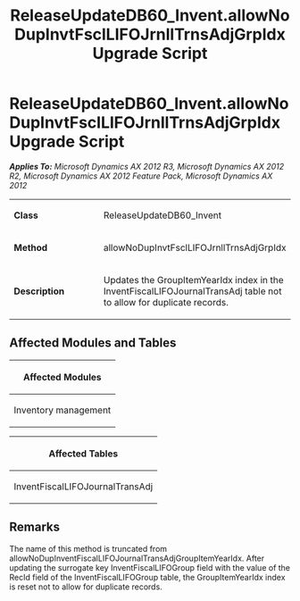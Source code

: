 ﻿---
title: ReleaseUpdateDB60_Invent.allowNoDupInvtFsclLIFOJrnllTrnsAdjGrpIdx Upgrade Script
TOCTitle: ReleaseUpdateDB60_Invent.allowNoDupInvtFsclLIFOJrnllTrnsAdjGrpIdx Upgrade Script
ms:assetid: cba4b166-aa62-269f-f023-254d0cd38513
ms:mtpsurl: https://msdn.microsoft.com/en-us/library/JJ719670(v=AX.60)
ms:contentKeyID: 49711236
ms.date: 05/18/2015
mtps_version: v=AX.60
---

# ReleaseUpdateDB60\_Invent.allowNoDupInvtFsclLIFOJrnllTrnsAdjGrpIdx Upgrade Script 


_**Applies To:** Microsoft Dynamics AX 2012 R3, Microsoft Dynamics AX 2012 R2, Microsoft Dynamics AX 2012 Feature Pack, Microsoft Dynamics AX 2012_

<table>
<colgroup>
<col style="width: 50%" />
<col style="width: 50%" />
</colgroup>
<tbody>
<tr class="odd">
<td><p><strong>Class</strong></p></td>
<td><p>ReleaseUpdateDB60_Invent</p></td>
</tr>
<tr class="even">
<td><p><strong>Method</strong></p></td>
<td><p>allowNoDupInvtFsclLIFOJrnllTrnsAdjGrpIdx</p></td>
</tr>
<tr class="odd">
<td><p><strong>Description</strong></p></td>
<td><p>Updates the GroupItemYearIdx index in the InventFiscalLIFOJournalTransAdj table not to allow for duplicate records.</p></td>
</tr>
</tbody>
</table>


## Affected Modules and Tables

<table>
<colgroup>
<col style="width: 100%" />
</colgroup>
<thead>
<tr class="header">
<th><p>Affected Modules</p></th>
</tr>
</thead>
<tbody>
<tr class="odd">
<td><p>Inventory management</p></td>
</tr>
</tbody>
</table>


<table>
<colgroup>
<col style="width: 100%" />
</colgroup>
<thead>
<tr class="header">
<th><p>Affected Tables</p></th>
</tr>
</thead>
<tbody>
<tr class="odd">
<td><p>InventFiscalLIFOJournalTransAdj</p></td>
</tr>
</tbody>
</table>


## Remarks

The name of this method is truncated from allowNoDupInventFiscalLIFOJournalTransAdjGroupItemYearIdx. After updating the surrogate key InventFiscalLIFOGroup field with the value of the RecId field of the InventFiscalLIFOGroup table, the GroupItemYearIdx index is reset not to allow for duplicate records.

  


